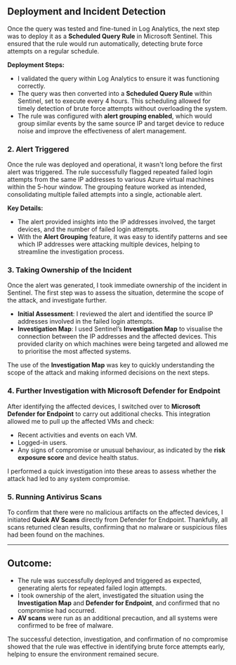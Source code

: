 ## Deployment and Incident Detection

Once the query was tested and fine-tuned in Log Analytics, the next step was to deploy it as a **Scheduled Query Rule** in Microsoft Sentinel. This ensured that the rule would run automatically, detecting brute force attempts on a regular schedule.

**Deployment Steps:**
- I validated the query within Log Analytics to ensure it was functioning correctly.
- The query was then converted into a **Scheduled Query Rule** within Sentinel, set to execute every 4 hours. This scheduling allowed for timely detection of brute force attempts without overloading the system.
- The rule was configured with **alert grouping enabled**, which would group similar events by the same source IP and target device to reduce noise and improve the effectiveness of alert management.

### 2. **Alert Triggered**

Once the rule was deployed and operational, it wasn't long before the first alert was triggered. The rule successfully flagged repeated failed login attempts from the same IP addresses to various Azure virtual machines within the 5-hour window. The grouping feature worked as intended, consolidating multiple failed attempts into a single, actionable alert.

**Key Details:**
- The alert provided insights into the IP addresses involved, the target devices, and the number of failed login attempts.
- With the **Alert Grouping** feature, it was easy to identify patterns and see which IP addresses were attacking multiple devices, helping to streamline the investigation process.

### 3. **Taking Ownership of the Incident**

Once the alert was generated, I took immediate ownership of the incident in Sentinel. The first step was to assess the situation, determine the scope of the attack, and investigate further.

- **Initial Assessment**: I reviewed the alert and identified the source IP addresses involved in the failed login attempts.
- **Investigation Map**: I used Sentinel’s **Investigation Map** to visualise the connection between the IP addresses and the affected devices. This provided clarity on which machines were being targeted and allowed me to prioritise the most affected systems.
  
The use of the **Investigation Map** was key to quickly understanding the scope of the attack and making informed decisions on the next steps.

### 4. **Further Investigation with Microsoft Defender for Endpoint**

After identifying the affected devices, I switched over to **Microsoft Defender for Endpoint** to carry out additional checks. This integration allowed me to pull up the affected VMs and check:
- Recent activities and events on each VM.
- Logged-in users.
- Any signs of compromise or unusual behaviour, as indicated by the **risk exposure score** and device health status.

I performed a quick investigation into these areas to assess whether the attack had led to any system compromise.

### 5. **Running Antivirus Scans**

To confirm that there were no malicious artifacts on the affected devices, I initiated **Quick AV Scans** directly from Defender for Endpoint. Thankfully, all scans returned clean results, confirming that no malware or suspicious files had been found on the machines.

---

## Outcome:

- The rule was successfully deployed and triggered as expected, generating alerts for repeated failed login attempts.
- I took ownership of the alert, investigated the situation using the **Investigation Map** and **Defender for Endpoint**, and confirmed that no compromise had occurred.
- **AV scans** were run as an additional precaution, and all systems were confirmed to be free of malware.

The successful detection, investigation, and confirmation of no compromise showed that the rule was effective in identifying brute force attempts early, helping to ensure the environment remained secure.
